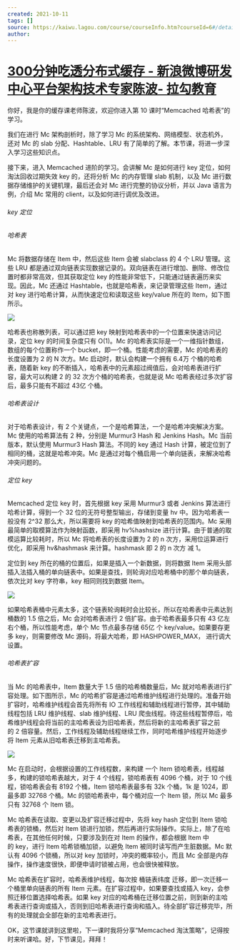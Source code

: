 ```yaml
---
created: 2021-10-11
tags: []
source: https://kaiwu.lagou.com/course/courseInfo.htm?courseId=6#/detail/pc?id=59
author: 
---
```


# [300分钟吃透分布式缓存 - 新浪微博研发中心平台架构技术专家陈波- 拉勾教育](https://kaiwu.lagou.com/course/courseInfo.htm?courseId=6#/detail/pc?id=59)


你好，我是你的缓存课老师陈波，欢迎你进入第 10 课时“Memcached 哈希表”的学习。

我们在进行 Mc 架构剖析时，除了学习 Mc 的系统架构、网络模型、状态机外，还对 Mc 的 slab 分配、Hashtable、LRU 有了简单的了解。本节课，将进一步深入学习这些知识点。

接下来，进入 Memcached 进阶的学习。会讲解 Mc 是如何进行 key 定位，如何淘汰回收过期失效 key 的，还将分析 Mc 的内存管理 slab 机制，以及 Mc 进行数据存储维护的关键机理，最后还会对 Mc 进行完整的协议分析，并以 Java 语言为例，介绍 Mc 常用的 client，以及如何进行调优及改进。

###### key 定位

###### 哈希表

Mc 将数据存储在 Item 中，然后这些 Item 会被 slabclass 的 4 个 LRU 管理。这些 LRU 都是通过双向链表实现数据记录的。双向链表在进行增加、删除、修改位置时都非常高效，但其获取定位 key 的性能非常低下，只能通过链表遍历来实现。因此，Mc 还通过 Hashtable，也就是哈希表，来记录管理这些 Item，通过对 key 进行哈希计算，从而快速定位和读取这些 key/value 所在的 Item，如下图所示。

![](http://s0.lgstatic.com/i/image2/M01/8B/37/CgotOV143NmAUEwHAACYUBVU47E041.png)

哈希表也称散列表，可以通过把 key 映射到哈希表中的一个位置来快速访问记录，定位 key 的时间复杂度只有 O(1)。Mc 的哈希表实际是一个一维指针数组，数组的每个位置称作一个 bucket，即一个桶。性能考虑的需要，Mc 的哈希表的长度设置为 2 的 N 次方。Mc 启动时，默认会构建一个拥有 6.4万 个桶的哈希表，随着新 key 的不断插入，哈希表中的元素超过阀值后，会对哈希表进行扩容，最大可以构建 2 的 32 次方个桶的哈希表，也就是说 Mc 哈希表经过多次扩容后，最多只能有不超过 43亿 个桶。

###### 哈希表设计

对于哈希表设计，有 2 个关键点，一个是哈希算法，一个是哈希冲突解决方案。Mc 使用的哈希算法有 2 种，分别是 Murmur3 Hash 和 Jenkins Hash。Mc 当前版本，默认使用 Murmur3 Hash 算法。不同的 key 通过 Hash 计算，被定位到了相同的桶，这就是哈希冲突。Mc 是通过对每个桶启用一个单向链表，来解决哈希冲突问题的。

###### 定位 key

Memcached 定位 key 时，首先根据 key 采用 Murmur3 或者 Jenkins 算法进行哈希计算，得到一个 32 位的无符号整型输出，存储到变量 hv 中。因为哈希表一般没有 2^32 那么大，所以需要将 key 的哈希值映射到哈希表的范围内。Mc 采用最简单的取模算法作为映射函数，即采用 hv%hashsize 进行计算。由于普通的取模运算比较耗时，所以 Mc 将哈希表的长度设置为 2 的 n 次方，采用位运算进行优化，即采用 hv&hashmask 来计算。hashmask 即 2 的 n 次方 减 1。

定位到 key 所在的桶的位置后，如果是插入一个新数据，则将数据 Item 采用头部插入法插入桶的单向链表中。如果是查找，则轮询对应哈希桶中的那个单向链表，依次比对 key 字符串，key 相同则找到数据 Item。

![](http://s0.lgstatic.com/i/image2/M01/8B/17/CgoB5l143NmAGePaAABhzHWbQBc983.png)

如果哈希表桶中元素太多，这个链表轮询耗时会比较长，所以在哈希表中元素达到桶数的 1.5 倍之后，Mc 会对哈希表进行 2 倍扩容。由于哈希表最多只有 43 亿左右个桶，所以性能考虑，单个 Mc 节点最多存储 65亿 个 key/value。如果要存更多 key，则需要修改 Mc 源码，将最大哈希，即 HASHPOWER\_MAX， 进行调大设置。

###### 哈希表扩容

当 Mc 的哈希表中，Item 数量大于 1.5 倍的哈希桶数量后，Mc 就对哈希表进行扩容处理。如下图所示，Mc 的哈希扩容是通过哈希维护线程进行处理的。准备开始扩容时，哈希维护线程会首先将所有 IO 工作线程和辅助线程进行暂停，其中辅助线程包括 LRU 维护线程、slab 维护线程、LRU 爬虫线程。待这些线程暂停后，哈希维护线程会将当前的主哈希表设为旧哈希表，然后将新的主哈希表扩容之前的 2 倍容量。然后，工作线程及辅助线程继续工作，同时哈希维护线程开始逐步将 Item 元素从旧哈希表迁移到主哈希表。

![](http://s0.lgstatic.com/i/image2/M01/8B/37/CgotOV143NmAGr0AAAC_3sOBsnE256.png)

Mc 在启动时，会根据设置的工作线程数，来构建 一个 Item 锁哈希表，线程越多，构建的锁哈希表越大，对于 4 个线程，锁哈希表有 4096 个桶，对于 10 个线程，锁哈希表会有 8192 个桶，Item 锁哈希表最多有 32k 个桶，1k 是 1024，即最多即 32768 个桶。Mc 的锁哈希表中，每个桶对应一个 Item 锁，所以 Mc 最多只有 32768 个 Item 锁。

Mc 哈希表在读取、变更以及扩容迁移过程中，先将 key hash 定位到 Item 锁哈希表的锁桶，然后对 Item 锁进行加锁，然后再进行实际操作。实际上，除了在哈希表，在其他任何时候，只要涉及到在对 Item 的操作，都会根据 Item 中的 key，进行 Item 哈希锁桶加锁，以避免 Item 被同时读写而产生脏数据。Mc 默认有 4096 个锁桶，所以对 key 加锁时，冲突的概率较小，而且 Mc 全部是内存操作，操作速度很快，即便申请时锁被占用，也会很快被释放。

Mc 哈希表在扩容时，哈希表维护线程，每次按 桶链表纬度 迁移，即一次迁移一个桶里单向链表的所有 Item 元素。在扩容过程中，如果要查找或插入 key，会参照迁移位置选择哈希表。如果 key 对应的哈希桶在迁移位置之前，则到新的主哈希表进行查询或插入，否则到旧哈希表进行查询和插入。待全部扩容迁移完毕，所有的处理就会全部在新的主哈希表进行。

OK，这节课就讲到这里啦，下一课时我将分享“Memcached 淘汰策略”，记得按时来听课哈。好，下节课见，拜拜！
